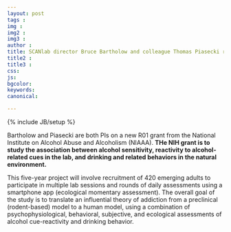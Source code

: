 ```yaml
---
layout: post
tags : 
img : 
img2 : 
img3 : 
author : 
title: SCANlab director Bruce Bartholow and colleague Thomas Piasecki receive new NIH grant 
title2 : 
title3 : 
css: 
js: 
bgcolor: 
keywords: 
canonical: 

---
```

{% include JB/setup %}

Bartholow and Piasecki are both PIs on a new R01 grant from the National Institute on Alcohol Abuse and Alcoholism (NIAAA). **THe NIH grant is to study the association between alcohol sensitivity, reactivity to alcohol-related cues in the lab, and drinking and related behaviors in the natural environment.** <!--readmore-->

This five-year project will involve recruitment of 420 emerging adults to participate in multiple lab sessions and rounds of daily assessments using a smartphone app (ecological momentary assessment). The overall goal of the study is to translate an influential theory of addiction from a preclinical (rodent-based) model to a human model, using a combination of psychophysiological, behavioral, subjective, and ecological assessments of alcohol cue-reactivity and drinking behavior.
